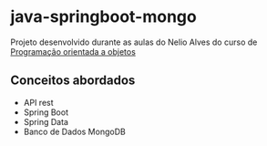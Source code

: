 # java-springboot-mongo

Projeto desenvolvido durante as aulas do Nelio Alves do curso de [Programação orientada a objetos](https://www.udemy.com/course/java-curso-completo/) 

## Conceitos abordados

- API rest
- Spring Boot
- Spring Data
- Banco de Dados MongoDB
